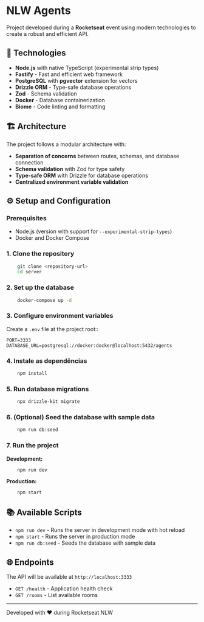 # NLW Agents

Project developed during a **Rocketseat** event using modern technologies to create a robust and efficient API.

## 🚀 Technologies

- **Node.js** with native TypeScript (experimental strip types)
- **Fastify** - Fast and efficient web framework
- **PostgreSQL** with **pgvector** extension for vectors
- **Drizzle ORM** - Type-safe database operations
- **Zod** - Schema validation
- **Docker** - Database containerization
- **Biome** - Code linting and formatting

## 🏗️ Architecture

The project follows a modular architecture with:

- **Separation of concerns** between routes, schemas, and database connection
- **Schema validation** with Zod for type safety
- **Type-safe ORM** with Drizzle for database operations
- **Centralized environment variable validation**

## ⚙️ Setup and Configuration

### Prerequisites

- Node.js (version with support for `--experimental-strip-types`)
- Docker and Docker Compose

### 1. Clone the repository
```bash
    git clone <repository-url>
    cd server
```

### 2. Set up the database
```bash
    docker-compose up -d
```

### 3. Configure environment variables

Create a `.env` file at the project root::

```env
PORT=3333
DATABASE_URL=postgresql://docker:docker@localhost:5432/agents
```

### 4. Instale as dependências
```bash
    npm install
```

### 5. Run database migrations
```bash
    npx drizzle-kit migrate
```

### 6. (Optional) Seed the database with sample data
```bash
    npm run db:seed
```

### 7. Run the project

**Development:**
```bash
    npm run dev
```

**Production:**
```bash
    npm start
```

## 📚 Available Scripts

- `npm run dev` - Runs the server in development mode with hot reload
- `npm start` - Runs the server in production mode
- `npm run db:seed` - Seeds the database with sample data

## 🌐 Endpoints

The API will be available at `http://localhost:3333`

- `GET /health` - Application health check
- `GET /rooms` - List available rooms

---

Developed with ❤️ during Rocketseat NLW